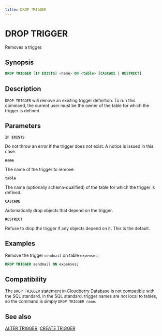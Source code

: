 ```yaml
---
title: DROP TRIGGER
---
```


# DROP TRIGGER

Removes a trigger.

## Synopsis

```sql
DROP TRIGGER [IF EXISTS] <name> ON <table> [CASCADE | RESTRICT]
```

## Description

`DROP TRIGGER` will remove an existing trigger definition. To run this command, the current user must be the owner of the table for which the trigger is defined.

## Parameters

**`IF EXISTS`**

Do not throw an error if the trigger does not exist. A notice is issued in this case.

**`name`**

The name of the trigger to remove.

**`table`**

The name (optionally schema-qualified) of the table for which the trigger is defined.

**`CASCADE`**

Automatically drop objects that depend on the trigger.

**`RESTRICT`**

Refuse to drop the trigger if any objects depend on it. This is the default.

## Examples

Remove the trigger `sendmail` on table `expenses`;

```sql
DROP TRIGGER sendmail ON expenses;
```

## Compatibility

The `DROP TRIGGER` statement in Cloudberry Database is not compatible with the SQL standard. In the SQL standard, trigger names are not local to tables, so the command is simply `DROP TRIGGER name`.

## See also

[ALTER TRIGGER](/docs/sql-stmts/alter-trigger.md), [CREATE TRIGGER](/docs/sql-stmts/create-trigger.md)
